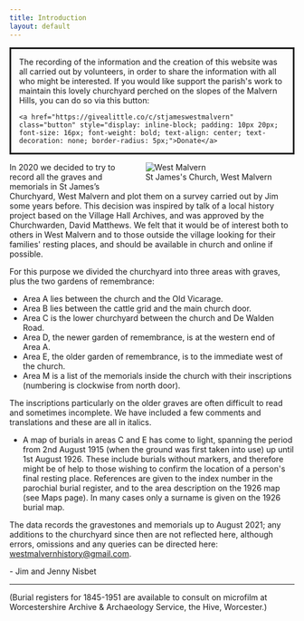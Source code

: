 ```yaml
---
title: Introduction
layout: default
---
```


<div style="border: solid; padding: 0 1em;">
    <p>The recording of the information and the creation of this website was all carried out by volunteers, in order to share the information with all who might be interested.  If you would like support the parish's work to maintain this lovely churchyard perched on the slopes of the Malvern Hills, you can do so via this button:</p>

    <a href="https://givealittle.co/c/stjameswestmalvern" class="button" style="display: inline-block; padding: 10px 20px; font-size: 16px; font-weight: bold; text-align: center; text-decoration: none; border-radius: 5px;">Donate</a>

</div>

<figure style="float: right; max-width: 250px;">
    <img class="responsive" alt="West Malvern" src="/assets/images/IMG_2841.JPG" />
    <figcaption>St James's Church, West Malvern</figcaption>
</figure>

In 2020 we decided to try to record all the graves and memorials in St James’s Churchyard, West Malvern and plot them on a survey carried out by Jim some years before.  This decision was inspired by talk of a local history project based on the Village Hall Archives, and was approved by the Churchwarden, David Matthews.  We felt that it would be of interest both to others in West Malvern and to those outside the village looking for their families' resting places, and should be available in church and online if possible.
 
For this purpose we divided the churchyard into three areas with graves, plus the two gardens of remembrance:
 
* Area A lies between the church and the Old Vicarage.
* Area B lies between the cattle grid and the main church door.
* Area C is the lower churchyard between the church and De Walden Road.
* Area D, the newer garden of remembrance, is at the western end of Area A.
* Area E, the older garden of remembrance, is to the immediate west of the church.
* Area M is a list of the memorials inside the church with their inscriptions (numbering is clockwise from north door).

The inscriptions particularly on the older graves are often difficult to read and sometimes incomplete.  We have included a few comments and translations and these are all in italics.
 
* A map of burials in areas C and E has come to light, spanning the period from 2nd August 1915 (when the ground was first taken into use) up until 1st August 1926. These include burials without markers, and therefore might be of help to those wishing to confirm the location of a person's final resting place. References are given to the index number in the parochial burial register, and to the area description on the 1926 map (see Maps page).  In many cases only a surname is given on the 1926 burial map.

The data records the gravestones and memorials up to August 2021; any additions to the churchyard since then are not reflected here, although errors, omissions and any queries can be directed here: <a href="mailto:westmalvernhistory@gmail.com">westmalvernhistory@gmail.com</a>.

\- Jim and Jenny Nisbet

***

(Burial registers for 1845-1951 are available to consult on microfilm at Worcestershire Archive & Archaeology Service, the Hive, Worcester.)
